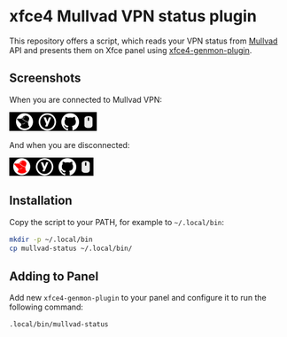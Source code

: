 # xfce4 Mullvad VPN status plugin

This repository offers a script, which reads your VPN status from [Mullvad](https://mullvad.net/en/) API
and presents them on Xfce panel using [xfce4-genmon-plugin](https://docs.xfce.org/panel-plugins/xfce4-genmon-plugin).

## Screenshots

When you are connected to Mullvad VPN:

![Connected](media/connected.png)

And when you are disconnected:

![Disconnected](media/disconnected.png)

## Installation

Copy the script to your PATH, for example to `~/.local/bin`:

```sh
mkdir -p ~/.local/bin
cp mullvad-status ~/.local/bin/
```

## Adding to Panel

Add new `xfce4-genmon-plugin` to your panel and configure it to run the following command:

```sh
.local/bin/mullvad-status
```
